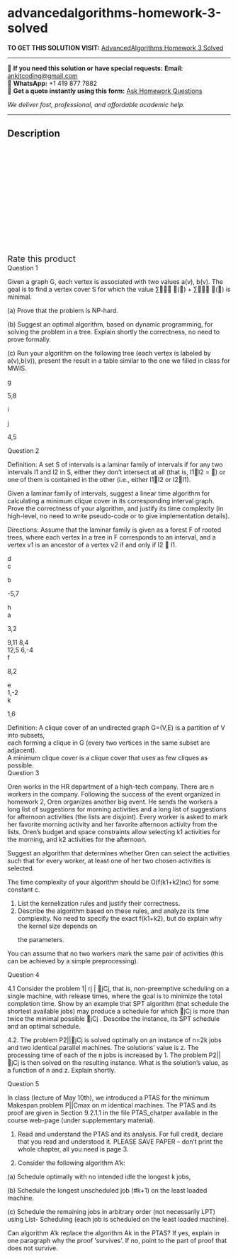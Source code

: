 # advancedalgorithms-homework-3-solved
**TO GET THIS SOLUTION VISIT:** [AdvancedAlgorithms Homework 3 Solved](https://www.ankitcodinghub.com/product/advancedalgorithms-homework-3-solved/)


---

📩 **If you need this solution or have special requests:** **Email:** ankitcoding@gmail.com  
📱 **WhatsApp:** +1 419 877 7882  
📄 **Get a quote instantly using this form:** [Ask Homework Questions](https://www.ankitcodinghub.com/services/ask-homework-questions/)

*We deliver fast, professional, and affordable academic help.*

---

<h2>Description</h2>



<div class="kk-star-ratings kksr-auto kksr-align-center kksr-valign-top" data-payload="{&quot;align&quot;:&quot;center&quot;,&quot;id&quot;:&quot;93136&quot;,&quot;slug&quot;:&quot;default&quot;,&quot;valign&quot;:&quot;top&quot;,&quot;ignore&quot;:&quot;&quot;,&quot;reference&quot;:&quot;auto&quot;,&quot;class&quot;:&quot;&quot;,&quot;count&quot;:&quot;0&quot;,&quot;legendonly&quot;:&quot;&quot;,&quot;readonly&quot;:&quot;&quot;,&quot;score&quot;:&quot;0&quot;,&quot;starsonly&quot;:&quot;&quot;,&quot;best&quot;:&quot;5&quot;,&quot;gap&quot;:&quot;4&quot;,&quot;greet&quot;:&quot;Rate this product&quot;,&quot;legend&quot;:&quot;0\/5 - (0 votes)&quot;,&quot;size&quot;:&quot;24&quot;,&quot;title&quot;:&quot;AdvancedAlgorithms Homework 3 Solved&quot;,&quot;width&quot;:&quot;0&quot;,&quot;_legend&quot;:&quot;{score}\/{best} - ({count} {votes})&quot;,&quot;font_factor&quot;:&quot;1.25&quot;}">

<div class="kksr-stars">

<div class="kksr-stars-inactive">
            <div class="kksr-star" data-star="1" style="padding-right: 4px">


<div class="kksr-icon" style="width: 24px; height: 24px;"></div>
        </div>
            <div class="kksr-star" data-star="2" style="padding-right: 4px">


<div class="kksr-icon" style="width: 24px; height: 24px;"></div>
        </div>
            <div class="kksr-star" data-star="3" style="padding-right: 4px">


<div class="kksr-icon" style="width: 24px; height: 24px;"></div>
        </div>
            <div class="kksr-star" data-star="4" style="padding-right: 4px">


<div class="kksr-icon" style="width: 24px; height: 24px;"></div>
        </div>
            <div class="kksr-star" data-star="5" style="padding-right: 4px">


<div class="kksr-icon" style="width: 24px; height: 24px;"></div>
        </div>
    </div>

<div class="kksr-stars-active" style="width: 0px;">
            <div class="kksr-star" style="padding-right: 4px">


<div class="kksr-icon" style="width: 24px; height: 24px;"></div>
        </div>
            <div class="kksr-star" style="padding-right: 4px">


<div class="kksr-icon" style="width: 24px; height: 24px;"></div>
        </div>
            <div class="kksr-star" style="padding-right: 4px">


<div class="kksr-icon" style="width: 24px; height: 24px;"></div>
        </div>
            <div class="kksr-star" style="padding-right: 4px">


<div class="kksr-icon" style="width: 24px; height: 24px;"></div>
        </div>
            <div class="kksr-star" style="padding-right: 4px">


<div class="kksr-icon" style="width: 24px; height: 24px;"></div>
        </div>
    </div>
</div>


<div class="kksr-legend" style="font-size: 19.2px;">
            <span class="kksr-muted">Rate this product</span>
    </div>
    </div>
<div class="page" title="Page 1">
<div class="layoutArea">
<div class="column">
Question 1

Given a graph G, each vertex is associated with two values a(v), b(v). The goal is to find a vertex cover S for which the value ∑􏰆∈􏰇 𝑎(𝑣) + ∑􏰆∉􏰇 𝑏(𝑣) is minimal.

(a) Prove that the problem is NP-hard.

(b) Suggest an optimal algorithm, based on dynamic programming, for solving the problem in a tree. Explain shortly the correctness, no need to prove formally.

(c) Run your algorithm on the following tree (each vertex is labeled by a(v),b(v)), present the result in a table similar to the one we filled in class for MWIS.

</div>
</div>
<div class="layoutArea">
<div class="column">
g

5,8

i

j

4,5

Question 2

Definition: A set S of intervals is a laminar family of intervals if for any two intervals I1 and I2 in S, either they don’t intersect at all (that is, I1I2 = ) or one of them is contained in the other (i.e., either I1I2 or I2I1).

Given a laminar family of intervals, suggest a linear time algorithm for calculating a minimum clique cover in its corresponding interval graph. Prove the correctness of your algorithm, and justify its time complexity (in high-level, no need to write pseudo-code or to give implementation details).

Directions: Assume that the laminar family is given as a forest F of rooted trees, where each vertex in a tree in F corresponds to an interval, and a vertex v1 is an ancestor of a vertex v2 if and only if I2  I1.

</div>
</div>
<div class="layoutArea">
<div class="column">
d

</div>
</div>
<div class="layoutArea">
<div class="column">
c

b

-5,7

</div>
<div class="column">
h

</div>
</div>
<div class="layoutArea">
<div class="column">
a

3,2

</div>
<div class="column">
9,11 8,4

</div>
<div class="column">
12,5 6,-4

</div>
</div>
<div class="layoutArea">
<div class="column">
f

8,2

</div>
</div>
<div class="layoutArea">
<div class="column">
e

</div>
<div class="column">
1,-2

</div>
<div class="column">
k

1,6

</div>
</div>
<div class="layoutArea">
<div class="column">
Definition: A clique cover of an undirected graph G=(V,E) is a partition of V into subsets,

</div>
</div>
<div class="layoutArea">
<div class="column">
each forming a clique in G (every two vertices in the same subset are adjacent).

</div>
</div>
<div class="layoutArea">
<div class="column">
A minimum clique cover is a clique cover that uses as few cliques as possible.

</div>
</div>
</div>
<div class="page" title="Page 2">
<div class="layoutArea">
<div class="column">
Question 3

Oren works in the HR department of a high-tech company. There are n workers in the company. Following the success of the event organized in homework 2, Oren organizes another big event. He sends the workers a long list of suggestions for morning activities and a long list of suggestions for afternoon activities (the lists are disjoint). Every worker is asked to mark her favorite morning activity and her favorite afternoon activity from the lists. Oren’s budget and space constraints allow selecting k1 activities for the morning, and k2 activities for the afternoon.

Suggest an algorithm that determines whether Oren can select the activities such that for every worker, at least one of her two chosen activities is selected.

The time complexity of your algorithm should be O(f(k1+k2)nc) for some constant c.

<ol>
<li>List the kernelization rules and justify their correctness.</li>
<li>Describe the algorithm based on these rules, and analyze its time complexity. No
need to specify the exact f(k1+k2), but do explain why the kernel size depends on

the parameters.
</li>
</ol>
You can assume that no two workers mark the same pair of activities (this can be achieved by a simple preprocessing).

Question 4

4.1 Consider the problem 1| rj | jCj, that is, non-preemptive scheduling on a single machine, with release times, where the goal is to minimize the total completion time. Show by an example that SPT algorithm (that schedule the shortest available jobs) may produce a schedule for which jCj is more than twice the minimal possible jCj . Describe the instance, its SPT schedule and an optimal schedule.

4.2. The problem P2||jCj is solved optimally on an instance of n=2k jobs and two identical parallel machines. The solutions’ value is z. The processing time of each of the n jobs is increased by 1. The problem P2||jCj is then solved on the resulting instance. What is the solution’s value, as a function of n and z. Explain shortly.

Question 5

In class (lecture of May 10th), we introduced a PTAS for the minimum Makespan problem P||Cmax on m identical machines. The PTAS and its proof are given in Section 9.2.1.1 in the file PTAS_chatper available in the course web-page (under supplementary material).

1. Read and understand the PTAS and its analysis. For full credit, declare that you read and understood it. PLEASE SAVE PAPER – don’t print the whole chapter, all you need is page 3.

2. Consider the following algorithm A’k:

(a) Schedule optimally with no intended idle the longest k jobs,

(b) Schedule the longest unscheduled job (#k+1) on the least loaded machine.

(c) Schedule the remaining jobs in arbitrary order (not necessarily LPT) using List- Scheduling (each job is scheduled on the least loaded machine).

Can algorithm A’k replace the algorithm Ak in the PTAS? If yes, explain in one paragraph why the proof ‘survives’. If no, point to the part of proof that does not survive.

</div>
</div>
</div>
